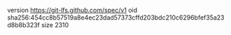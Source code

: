 version https://git-lfs.github.com/spec/v1
oid sha256:454cc8b57519a8e4ec23dad57373cffd203bdc210c6296bfef35a23d8b8b323f
size 2310
